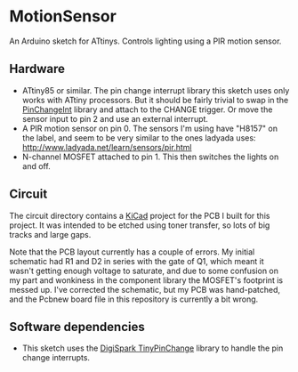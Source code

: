 # MotionSensor

An Arduino sketch for ATtinys. Controls lighting using a PIR motion sensor.

## Hardware

* ATtiny85 or similar. The pin change interrupt library this sketch uses
  only works with ATtiny processors. But it should be fairly trivial to
  swap in the [PinChangeInt](http://playground.arduino.cc/Main/PinChangeInt)
  library and attach to the CHANGE trigger. Or move the sensor input to
  pin 2 and use an external interrupt.
* A PIR motion sensor on pin 0. The sensors I'm using have "H8157" on the
  label, and seem to be very similar to the ones ladyada uses:
  http://www.ladyada.net/learn/sensors/pir.html
* N-channel MOSFET attached to pin 1. This then switches the lights on
  and off.

## Circuit

The circuit directory contains a [KiCad](http://www.kicad-pcb.org/) project
for the PCB I built for this project. It was intended to be etched using
toner transfer, so lots of big tracks and large gaps.

Note that the PCB layout currently has a couple of errors. My initial
schematic had R1 and D2 in series with the gate of Q1, which meant it
wasn't getting enough voltage to saturate, and due to some confusion on
my part and wonkiness in the component library the MOSFET's footprint is
messed up. I've corrected the schematic, but my PCB was hand-patched, and
the Pcbnew board file in this repository is currently a bit wrong.

## Software dependencies

* This sketch uses the [DigiSpark TinyPinChange](https://github.com/digistump/DigisparkArduinoIntegration/tree/master/libraries/DigisparkTinyPinChange)
  library to handle the pin change interrupts.
